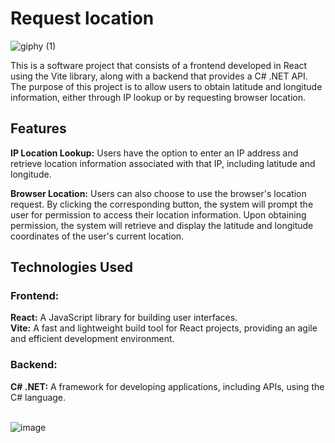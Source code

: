 # Request location

![giphy (1)](https://github.com/fernando-martens/request-location/assets/63741837/53241c86-60af-42fc-8b70-9f879bd0894c)

This is a software project that consists of a frontend developed in React using the Vite library, along with a backend that provides a C# .NET API. The purpose of this project is to allow users to obtain latitude and longitude information, either through IP lookup or by requesting browser location.

## Features
**IP Location Lookup:** Users have the option to enter an IP address and retrieve location information associated with that IP, including latitude and longitude.

**Browser Location:** Users can also choose to use the browser's location request. By clicking the corresponding button, the system will prompt the user for permission to access their location information. Upon obtaining permission, the system will retrieve and display the latitude and longitude coordinates of the user's current location.

## Technologies Used

### Frontend:

**React:** A JavaScript library for building user interfaces. <br>
**Vite:** A fast and lightweight build tool for React projects, providing an agile and efficient development environment.

### Backend:

**C# .NET:** A framework for developing applications, including APIs, using the C# language. <br> <br>

![image](https://github.com/fernando-martens/request-location/assets/63741837/403d933d-f867-46d0-8fa9-9cbaab42cc41)
